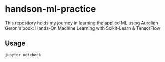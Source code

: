 # handson-ml-practice

This repository holds my journey in learning the applied ML using Aurelien Geron's book: Hands-On Machine Learning with Scikit-Learn & TensorFlow

## Usage

```bash
jupyter notebook
```

